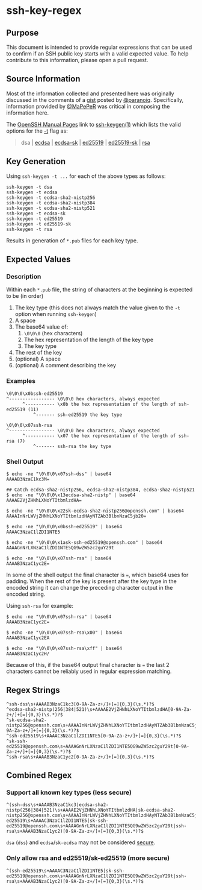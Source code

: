 # ssh-key-regex

## Purpose

This document is intended to provide regular expressions that can be used to confirm if an SSH public key starts with a valid expected value. To help contribute to this information, please open a pull request.

## Source Information

Most of the information collected and presented here was originally discussed in the comments of a [gist](https://gist.github.com/paranoiq/1932126) posted by [@paranoiq](https://gist.github.com/paranoiq). Specifically, information provided by [@MaPePeR](https://gist.github.com/MaPePeR) was critical in composing the information here.

The [OpenSSH Manual Pages](https://www.openssh.com/manual.html) link to [ssh-keygen(1)](https://man.openbsd.org/ssh-keygen) which lists the valid options for the [-t](https://man.openbsd.org/ssh-keygen#t) flag as:
> dsa | [ecdsa](https://man.openbsd.org/ssh-keygen#ecdsa) | [ecdsa-sk](https://man.openbsd.org/ssh-keygen#ecdsa-sk) | [ed25519](https://man.openbsd.org/ssh-keygen#ed25519) | [ed25519-sk](https://man.openbsd.org/ssh-keygen#ed25519-sk) | [rsa](https://man.openbsd.org/ssh-keygen#rsa)

## Key Generation

Using `ssh-keygen -t ...` for each of the above types as follows:

```shell
ssh-keygen -t dsa
ssh-keygen -t ecdsa
ssh-keygen -t ecdsa-sha2-nistp256
ssh-keygen -t ecdsa-sha2-nistp384
ssh-keygen -t ecdsa-sha2-nistp521
ssh-keygen -t ecdsa-sk
ssh-keygen -t ed25519
ssh-keygen -t ed25519-sk
ssh-keygen -t rsa
```

Results in generation of `*.pub` files for each key type.

## Expected Values

### Description

Within each `*.pub` file, the string of characters at the beginning is expected to be (in order)

1. The key type (this does not always match the value given to the `-t` option when running `ssh-keygen`)
1. A space
1. The base64 value of:
   1. `\0\0\0` (hex characters)
   1. The hex representation of the length of the key type
   1. The key type
1. The rest of the key
1. (optional) A space
1. (optional) A comment describing the key

### Examples

```text
\0\0\0\x0bssh-ed25519
^----------------- \0\0\0 hex characters, always expected
      ^----------- \x0b the hex representation of the length of ssh-ed25519 (11)
          ^------- ssh-ed25519 the key type
```

```text
\0\0\0\x07ssh-rsa
^----------------- \0\0\0 hex characters, always expected
      ^----------- \x07 the hex representation of the length of ssh-rsa (7)
          ^------- ssh-rsa the key type
```

### Shell Output

```shell
$ echo -ne "\0\0\0\x07ssh-dss" | base64
AAAAB3NzaC1kc3M=

## Catch ecdsa-sha2-nistp256, ecdsa-sha2-nistp384, ecdsa-sha2-nistp521
$ echo -ne "\0\0\0\x13ecdsa-sha2-nistp" | base64
AAAAE2VjZHNhLXNoYTItbmlzdHA=

$ echo -ne "\0\0\0\x22sk-ecdsa-sha2-nistp256@openssh.com" | base64
AAAAInNrLWVjZHNhLXNoYTItbmlzdHAyNTZAb3BlbnNzaC5jb20=

$ echo -ne "\0\0\0\x0bssh-ed25519" | base64
AAAAC3NzaC1lZDI1NTE5

$ echo -ne "\0\0\0\x1ask-ssh-ed25519@openssh.com" | base64
AAAAGnNrLXNzaC1lZDI1NTE5QG9wZW5zc2guY29t

$ echo -ne "\0\0\0\x07ssh-rsa" | base64
AAAAB3NzaC1yc2E=
```

In some of the shell output the final character is `=`, which base64 uses for padding. When the rest of the key is present after the key type in the encoded string it can change the preceding character output in the encoded string.

Using `ssh-rsa` for example:

```shell
$ echo -ne "\0\0\0\x07ssh-rsa" | base64
AAAAB3NzaC1yc2E=

$ echo -ne "\0\0\0\x07ssh-rsa\x00" | base64
AAAAB3NzaC1yc2EA

$ echo -ne "\0\0\0\x07ssh-rsa\xff" | base64
AAAAB3NzaC1yc2H/
```

Because of this, if the base64 output final character is `=` the last 2 characters cannot be reliably used in regular expression matching.

## Regex Strings

```regex
^ssh-dss\s+AAAAB3NzaC1kc3[0-9A-Za-z+/]+[=]{0,3}(\s.*)?$
^ecdsa-sha2-nistp(256|384|521)\s+AAAAE2VjZHNhLXNoYTItbmlzdHA[0-9A-Za-z+/]+[=]{0,3}(\s.*)?$
^sk-ecdsa-sha2-nistp256@openssh.com\s+AAAAInNrLWVjZHNhLXNoYTItbmlzdHAyNTZAb3BlbnNzaC5jb2[0-9A-Za-z+/]+[=]{0,3}(\s.*)?$
^ssh-ed25519\s+AAAAC3NzaC1lZDI1NTE5[0-9A-Za-z+/]+[=]{0,3}(\s.*)?$
^sk-ssh-ed25519@openssh.com\s+AAAAGnNrLXNzaC1lZDI1NTE5QG9wZW5zc2guY29t[0-9A-Za-z+/]+[=]{0,3}(\s.*)?$
^ssh-rsa\s+AAAAB3NzaC1yc2[0-9A-Za-z+/]+[=]{0,3}(\s.*)?$
```

## Combined Regex

### Support all known key types (less secure)

```regex
^(ssh-dss\s+AAAAB3NzaC1kc3|ecdsa-sha2-nistp(256|384|521)\s+AAAAE2VjZHNhLXNoYTItbmlzdHA|sk-ecdsa-sha2-nistp256@openssh.com\s+AAAAInNrLWVjZHNhLXNoYTItbmlzdHAyNTZAb3BlbnNzaC5jb2|ssh-ed25519\s+AAAAC3NzaC1lZDI1NTE5|sk-ssh-ed25519@openssh.com\s+AAAAGnNrLXNzaC1lZDI1NTE5QG9wZW5zc2guY29t|ssh-rsa\s+AAAAB3NzaC1yc2)[0-9A-Za-z+/]+[=]{0,3}(\s.*)?$
```

`dsa` (`dss`) and `ecdsa`/`sk-ecdsa` may not be considered [secure](https://en.wikipedia.org/wiki/Elliptic_Curve_Digital_Signature_Algorithm#Security).

### Only allow rsa and ed25519/sk-ed25519 (more secure)

```regex
^(ssh-ed25519\s+AAAAC3NzaC1lZDI1NTE5|sk-ssh-ed25519@openssh.com\s+AAAAGnNrLXNzaC1lZDI1NTE5QG9wZW5zc2guY29t|ssh-rsa\s+AAAAB3NzaC1yc2)[0-9A-Za-z+/]+[=]{0,3}(\s.*)?$
```
